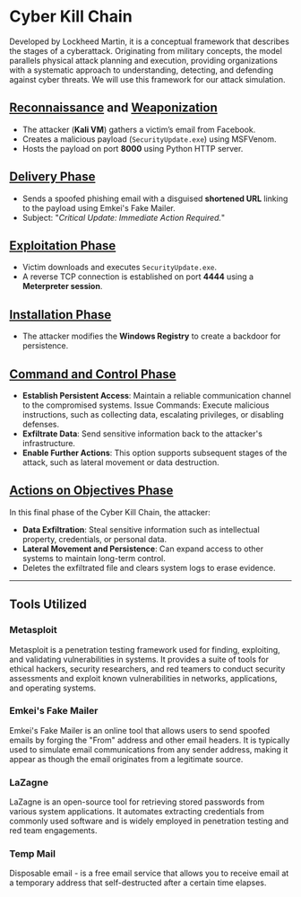 # Cyber Kill Chain

Developed by Lockheed Martin, it is a conceptual framework that describes the stages of a cyberattack. Originating from military concepts, the model parallels physical attack planning and execution, providing organizations with a systematic approach to understanding, detecting, and defending against cyber threats. We will use this framework for our attack simulation. 

## [Reconnaissance](https://github.com/A9u3ybaCyb3r/Cyber_Defense_Lab/blob/main/Attack%20Simulation/Reconnaissance.md) and [Weaponization](https://github.com/A9u3ybaCyb3r/Cyber_Defense_Lab/blob/main/Attack%20Simulation/Weaponization.md)
- The attacker (**Kali VM**) gathers a victim’s email from Facebook.
- Creates a malicious payload (`SecurityUpdate.exe`) using MSFVenom.
- Hosts the payload on port **8000** using Python HTTP server.

## [Delivery Phase](https://github.com/A9u3ybaCyb3r/Cyber_Defense_Lab/blob/main/Attack%20Simulation/Delivery%20Phase.md)
- Sends a spoofed phishing email with a disguised **shortened URL** linking to the payload using Emkei's Fake Mailer.
- Subject: "*Critical Update: Immediate Action Required.*"

## [Exploitation Phase](https://github.com/A9u3ybaCyb3r/Cyber_Defense_Lab/blob/main/Attack%20Simulation/Exploitation%20Phase.md)
- Victim downloads and executes `SecurityUpdate.exe`.
- A reverse TCP connection is established on port **4444** using a **Meterpreter session**.

## [Installation Phase](https://github.com/A9u3ybaCyb3r/Cyber_Defense_Lab/blob/main/Attack%20Simulation/Installation%20Phase.md)
- The attacker modifies the **Windows Registry** to create a backdoor for persistence.

## [Command and Control Phase](https://github.com/A9u3ybaCyb3r/Cyber_Defense_Lab/blob/main/Attack%20Simulation/Command%20and%20Control%20Phase.md)
- **Establish Persistent Access**: Maintain a reliable communication channel to the compromised systems.
Issue Commands: Execute malicious instructions, such as collecting data, escalating privileges, or disabling defenses.
- **Exfiltrate Data**: Send sensitive information back to the attacker's infrastructure.
- **Enable Further Actions**: This option supports subsequent stages of the attack, such as lateral movement or data destruction.

## [Actions on Objectives Phase](https://github.com/A9u3ybaCyb3r/Cyber_Defense_Lab/blob/main/Attack%20Simulation/Actions%20on%20Objectives.md)
In this final phase of the Cyber Kill Chain, the attacker:
- **Data Exfiltration**: Steal sensitive information such as intellectual property, credentials, or personal data.
- **Lateral Movement and Persistence**: Can expand access to other systems to maintain long-term control.
- Deletes the exfiltrated file and clears system logs to erase evidence.

---

## Tools Utilized

### Metasploit

Metasploit is a penetration testing framework used for finding, exploiting, and validating vulnerabilities in systems. It provides a suite of tools for ethical hackers, security researchers, and red teamers to conduct security assessments and exploit known vulnerabilities in networks, applications, and operating systems.

### Emkei's Fake Mailer

Emkei's Fake Mailer is an online tool that allows users to send spoofed emails by forging the "From" address and other email headers. It is typically used to simulate email communications from any sender address, making it appear as though the email originates from a legitimate source.


### LaZagne

LaZagne is an open-source tool for retrieving stored passwords from various system applications. It automates extracting credentials from commonly used software and is widely employed in penetration testing and red team engagements.

### Temp Mail

Disposable email - is a free email service that allows you to receive email at a temporary address that self-destructed after a certain time elapses. 
